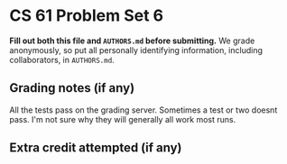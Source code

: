 CS 61 Problem Set 6
===================

**Fill out both this file and `AUTHORS.md` before submitting.** We grade
anonymously, so put all personally identifying information, including
collaborators, in `AUTHORS.md`.

Grading notes (if any)
----------------------
All the tests pass on the grading server. Sometimes a test or two doesnt pass. I'm not sure why they will generally all work most runs. 


Extra credit attempted (if any)
-------------------------------
